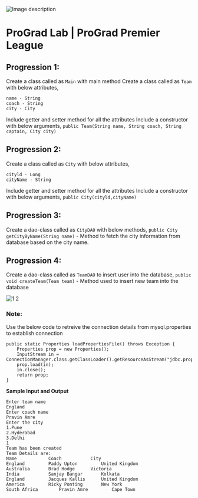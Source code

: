 ![Image description](https://i1.faceprep.in/ProGrad/face-logo-resized.png)

# ProGrad Lab | ProGrad Premier League


## Progression 1:

Create a class called as `Main` with main method 
Create a class called as `Team` with below attributes, 
```
name - String 
coach - String 
city - City 
```

Include getter and setter method for all the attributes 
Include a constructor with below arguments, 
`public Team(String name, String coach, String captain, City city)`
 
 
## Progression 2:

Create a class called as `City` with below attributes, 
```
cityld - Long 
cityName - String 
```

Include getter and setter method for all the attributes 
Include a constructor with below arguments, 
`public City(cityld,cityName)`


## Progression 3:

Create a dao-class called as `CityDA0` with below methods, 
`public City getCityByName(String name)` - Method to fetch the city information from database based on the city name. 


## Progression 4:

Create a dao-class called as `TeamDAO` to insert user into the database, 
`public void createTeam(Team team)` - Method used to insert new team into the database



![1 2](https://user-images.githubusercontent.com/61002120/76416050-5807d380-63c0-11ea-8d52-9e8750e800f9.png)


### Note:

Use the below code to retreive the connection details from mysql.properties to establish connection
```
public static Properties loadPropertiesFile() throws Exception {
	Properties prop = new Properties();	
	InputStream in = ConnectionManager.class.getClassLoader().getResourceAsStream("jdbc.properties");
	prop.load(in);
	in.close(); 
	return prop;
}
```    
**Sample Input and Output**
```
Enter team name 
England 
Enter coach name 
Pravin Amre 
Enter the city 
1.Pune 
2.Hyderabad 
3.Delhi 
1 
Team has been created 
Team Details are: 
Name 			Coach			City
England 		Paddy Upton     	United Kingdom
Australia 		Brad Hodge		Victoria
India 			Sanjay Bangar		Kolkata
England		 	Jacques Kallis		United Kingdom
America 		Ricky Ponting		New York
South Africa 		Pravin Amre 		Cape Town
```
